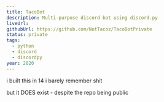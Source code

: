 ```yaml
---
title: TacoBot
description: Multi-purpose discord bot using discord.py
liveUrl: 
githubUrl: https://github.com/NotTacoz/TacoBotPrivate
status: private
tags:
  - python
  - discord
  - discordpy
year: 2020
---
```

i built this in 14 i barely remember shit

but it DOES exist - despite the repo being public